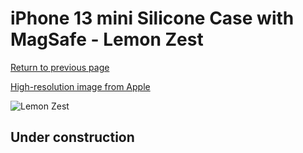 # iPhone 13 mini Silicone Case with MagSafe - Lemon Zest

[Return to previous page](/iphone_13)

[High-resolution image from Apple](https://store.storeimages.cdn-apple.com/8756/as-images.apple.com/is/MN5X3?wid=4500&hei=4500&fmt=png)

<div style="width: 500px"><img src="/everyphone/MN5X3.png" alt="Lemon Zest"></div>

## Under construction
